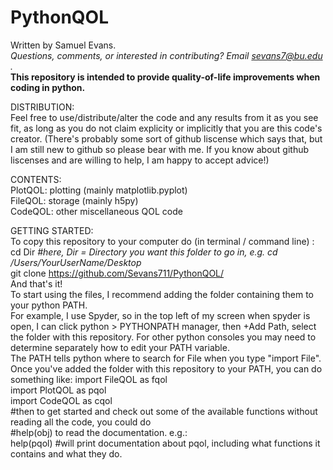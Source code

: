 # PythonQOL

Written by Samuel Evans.  
*Questions, comments, or interested in contributing? Email sevans7@bu.edu .*  
**This repository is intended to provide quality-of-life improvements when coding in python.**


DISTRIBUTION:  
Feel free to use/distribute/alter the code and any results from it as you see fit,
as long as you do not claim explicity or implicitly that you are this code's creator.
(There's probably some sort of github liscense which says that,
but I am still new to github so please bear with me.
If you know about github liscenses and are willing to help, I am happy to accept advice!)

CONTENTS:  
PlotQOL: plotting (mainly matplotlib.pyplot)  
FileQOL: storage  (mainly h5py)  
CodeQOL: other miscellaneous QOL code  

GETTING STARTED:  
To copy this repository to your computer do (in terminal / command line) :  
cd Dir *\#here, Dir = Directory you want this folder to go in, e.g. cd /Users/YourUserName/Desktop*   
git clone https://github.com/Sevans711/PythonQOL/  
And that's it!  
To start using the files, I recommend adding the folder containing them to your python PATH.  
For example, I use Spyder, so in the top left of my screen when spyder is open,
I can click python > PYTHONPATH manager, then +Add Path, select the folder with this repository.
For other python consoles you may need to determine separately how to edit your PATH variable.  
The PATH tells python where to search for File when you type "import File".  
Once you've added the folder with this repository to your PATH, you can do something like:
import FileQOL as fqol  
import PlotQOL as pqol  
import CodeQOL as cqol  
#then to get started and check out some of the available functions without reading all the code, you could do  
#help(obj) to read the documentation. e.g.:  
help(pqol) #will print documentation about pqol, including what functions it contains and what they do.





